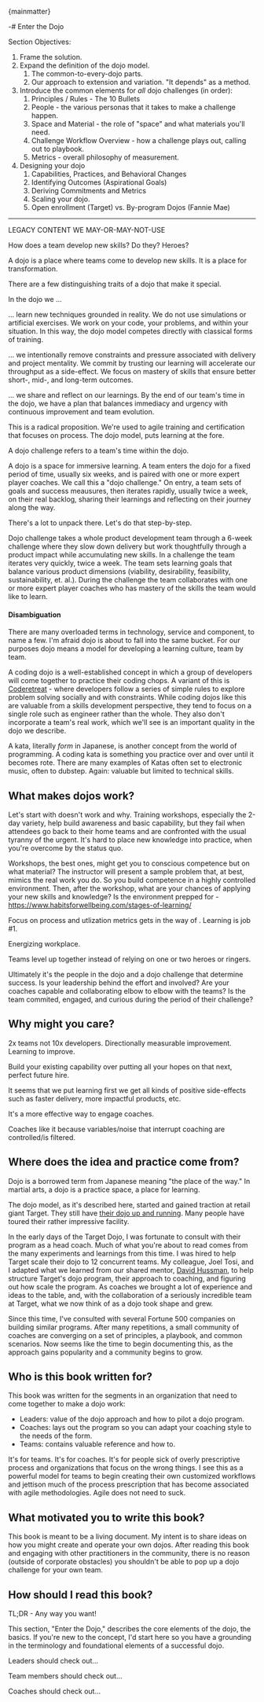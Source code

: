 {mainmatter}

-# Enter the Dojo

Section Objectives:

1. Frame the solution.
1. Expand the definition of the dojo model.
    1. The common-to-every-dojo parts.
    1. Our approach to extension and variation. "It depends" as a method.
1. Introduce the common elements for *all* dojo challenges (in order):
    1. Principles / Rules - The 10 Bullets
    1. People - the various personas that it takes to make a challenge happen.
    1. Space and Material - the role of "space" and what materials you'll need.
    1. Challenge Workflow Overview - how a challenge plays out, calling out to playbook.
    1. Metrics - overall philosophy of measurement.
1. Designing your dojo
    1. Capabilities, Practices, and Behavioral Changes
    1. Identifying Outcomes (Aspirational Goals)
    1. Deriving Commitments and Metrics
    1. Scaling your dojo.
    1. Open enrollment (Target) vs. By-program Dojos (Fannie Mae)


---

LEGACY CONTENT WE MAY-OR-MAY-NOT-USE

How does a team develop new skills? Do they? Heroes?

A dojo is a place where teams come to develop new skills. It is a place for transformation. 

There are a few distinguishing traits of a dojo that make it special. 

In the dojo we ...

... learn new techniques grounded in reality. We do not use simulations or artificial exercises. We work on your code, your problems, and within your situation. In this way, the dojo model competes directly with classical forms of training.

... we intentionally remove constraints and pressure associated with delivery and project mentality. We commit by trusting our learning will accelerate our throughput as a side-effect. We focus on mastery of skills that ensure better short-, mid-, and long-term outcomes.

... we share and reflect on our learnings. By the end of our team's time in the dojo, we have a plan that balances immediacy and urgency with continuous improvement and team evolution.

This is a radical proposition. We're used to agile training and certification that focuses on process. The dojo model, puts learning at the fore.

A dojo challenge refers to a team's time within the dojo.

A dojo is a space for immersive learning. A team enters the dojo for a fixed period of time, usually six weeks, and is paired with one or more expert player coaches. We call this a "dojo challenge." On entry, a team sets of goals and success meausures, then iterates rapidly, usually twice a week, on their real backlog, sharing their learnings and reflecting on their journey along the way.

There's a lot to unpack there. Let's do that step-by-step.

Dojo challenge takes a whole product development team through a 6-week challenge where they slow down delivery but work thoughtfully through a product impact while accumulating new skills. In a challenge the team iterates very quickly, twice a week. The team sets learning goals that balance various product dimensions (viability, desirability, feasibility, sustainability, et. al.). During the challenge the team collaborates with one or more expert player coaches who has mastery of the skills the team would like to learn.

#### Disambiguation

There are many overloaded terms in technology, service and component, to name a few. I'm afraid dojo is about to fall into the same bucket. For our purposes dojo means a model for developing a learning culture, team by team. 

A coding dojo is a well-established concept in which a group of developers will come together to practice their coding chops. A variant of this is [Coderetreat](https://www.notion.so/d01f7f4c-f3a2-448b-a545-58885a22d6a5) - where developers follow a series of simple rules to explore problem solving socially and with constraints. While coding dojos like this are valuable from a skills development perspective, they tend to focus on a single role such as engineer rather than the whole. They also don't incorporate a team's real work, which we'll see is an important quality in the dojo we describe.

A kata, literally *form* in Japanese, is another concept from the world of programming. A coding kata is something you practice over and over until it becomes rote. There are many examples of Katas often set to electronic music, often to dubstep. Again: valuable but limited to technical skills.

## What makes dojos work?

Let's start with doesn't work and why. Training workshops, especially the 2-day variety, help build awareness and basic capability, but they fail when attendees go back to their home teams and are confronted with the usual tyranny of the urgent. It's hard to place new knowledge into practice, when you're overcome by the status quo.

Workshops, the best ones, might get you to conscious competence but on what material? The instructor will present a sample problem that, at best, mimics the real work you do. So you build competence in a highly controlled environment. Then, after the workshop, what are your chances of applying your new skills and knowledge? Is the environment prepped for  - https://www.habitsforwellbeing.com/stages-of-learning/

Focus on process and utlization metrics gets in the way of . Learning is job #1.

Energizing workplace.

Teams level up together instead of relying on one or two heroes or ringers.

Ultimately it's the people in the dojo and a dojo challenge that determine success. Is your leadership behind the effort and involved? Are your coaches capable and collaborating elbow to elbow with the teams? Is the team commited, engaged, and curious during the period of their challenge?

## Why might you care?

2x teams not 10x developers. Directionally measurable improvement. Learning to improve.

Build your existing capability over putting all your hopes on that next, perfect future hire.

It seems that we put learning first we get all kinds of positive side-effects such as faster delivery, more impactful products, etc.

It's a more effective way to engage coaches.

Coaches like it because variables/noise that interrupt coaching are controlled/is filtered.

## Where does the idea and practice come from?

Dojo is a borrowed term from Japanese meaning "the place of the way." In martial arts, a dojo is a practice space, a place for learning. 

The dojo model, as it's described here, started and gained traction at retail giant Target. They still have [their dojo up and running](https://dojo.target.com/). Many people have toured their rather impressive facility. 

In the early days of the Target Dojo, I was fortunate to consult with their program as a head coach. Much of what you're about to read comes from the many experiments and learnings from this time. I was hired to help Target scale their dojo to 12 concurrent teams. My colleague, Joel Tosi, and I adapted what we learned from our shared mentor, [David Hussman](https://www.google.com/search?q=david+hussman&pws=0&gl=us&gws_rd=cr), to help structure Target's dojo program, their approach to coaching, and figuring out how scale the program. As coaches we brought a lot of experience and ideas to the table, and, with the collaboration of a seriously incredible team at Target, what we now think of as a dojo took shape and grew.

Since this time, I've consulted with several Fortune 500 companies on building similar programs. After many repetitions, a small community of coaches are converging on a set of principles, a playbook, and common scenarios. Now seems like the time to begin documenting this, as the approach gains popularity and a community begins to grow. 

## Who is this book written for?

This book was written for the segments in an organization that need to come together to make a dojo work:

- Leaders: value of the dojo approach and how to pilot a dojo program.
- Coaches: lays out the program so you can adapt your coaching style to the needs of the form.
- Teams: contains valuable reference and how to.

It's for teams. It's for coaches. It's for people sick of overly prescriptive process and organizations that focus on the wrong things. I see this as a powerful model for teams to begin creating their own customized workflows and jettison much of the process prescription that has become associated with agile methodologies. Agile does not need to suck.

## What motivated you to write this book?

This book is meant to be a living document. My intent is to share ideas on how you might create and operate your own dojos. After reading this book and engaging with other practitioners in the community, there is no reason (outside of corporate obstacles) you shouldn't be able to pop up a dojo challenge for your own team.

## How should I read this book?

TL;DR - Any way you want!

This section, "Enter the Dojo," describes the core elements of the dojo, the basics. If you're new to the concept, I'd start here so you have a grounding in the terminology and foundational elements of a successful dojo.

Leaders should check out...

Team members should check out...

Coaches should check out...